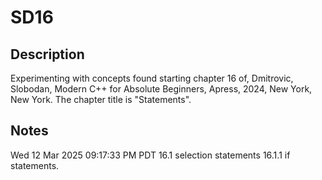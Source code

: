 # SD16
## Description
Experimenting with concepts found starting chapter 16 of, Dmitrovic, Slobodan,
Modern C++ for Absolute Beginners, Apress, 2024, New York, New York.
The chapter title is "Statements".
## Notes

Wed 12 Mar 2025 09:17:33 PM PDT
16.1 selection statements
16.1.1 if statements.
